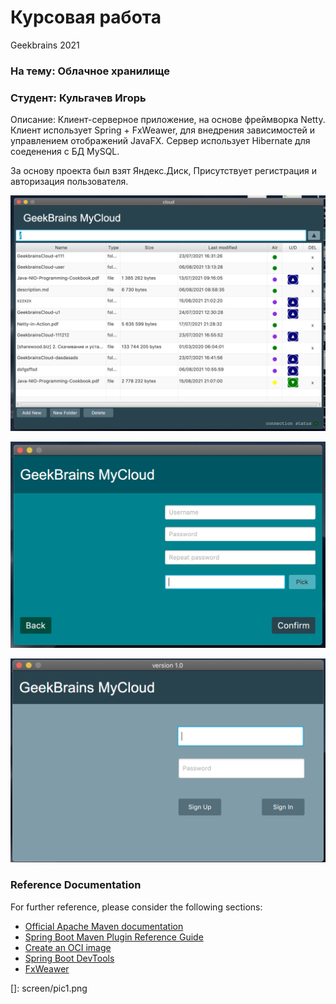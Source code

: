 # Курсовая работа 
Geekbrains 2021

### На тему: Облачное хранилище 
### Студент: Кульгачев Игорь



Описание: 
Клиент-серверное приложение, на основе фреймворка Netty. 
Клиент использует Spring + FxWeawer, для внедрения зависимостей и управлением отображений JavaFX.
Сервер использует Hibernate для соеденения с БД MySQL.


За основу проекта был взят Яндекс.Диск, 
Присутствует регистрация и авторизация пользователя.

![Image alt](/screen/pic1.png)

![Image alt](/screen/pic2.png)

![Image alt](/screen/pic3.png)


### Reference Documentation
For further reference, please consider the following sections:

* [Official Apache Maven documentation](https://maven.apache.org/guides/index.html)
* [Spring Boot Maven Plugin Reference Guide](https://docs.spring.io/spring-boot/docs/2.5.3/maven-plugin/reference/html/)
* [Create an OCI image](https://docs.spring.io/spring-boot/docs/2.5.3/maven-plugin/reference/html/#build-image)
* [Spring Boot DevTools](https://docs.spring.io/spring-boot/docs/2.5.3/reference/htmlsingle/#using-boot-devtools)
* [FxWeawer](https://github.com/rgielen/javafx-weaver)


[]: screen/pic1.png